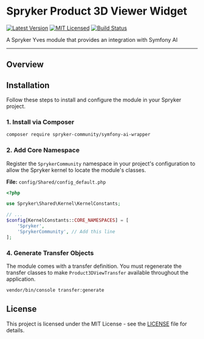 # Spryker Product 3D Viewer Widget

[![Latest Version](https://img.shields.io/packagist/v/spryker-community/product-3d-viewer.svg?style=flat-square)](https://packagist.org/packages/spryker-community/product-3d-viewer)
[![MIT Licensed](https://img.shields.io/badge/license-MIT-brightgreen.svg?style=flat-square)](LICENSE)
[![Build Status](https://img.shields.io/travis/spryker-community/product-3d-viewer/master.svg?style=flat-square)](https://travis-ci.org/spryker-community/product-3d-viewer)

A Spryker Yves module that provides an integration with Symfony AI 

---

## Overview

## Installation

Follow these steps to install and configure the module in your Spryker project.

### 1. Install via Composer

```bash
composer require spryker-community/symfony-ai-wrapper
```

### 2. Add Core Namespace

Register the `SprykerCommunity` namespace in your project's configuration to allow the Spryker kernel to locate the module's classes.

**File:** `config/Shared/config_default.php`
```php
<?php

use Spryker\Shared\Kernel\KernelConstants;

// ...
$config[KernelConstants::CORE_NAMESPACES] = [
    'Spryker',
    'SprykerCommunity', // Add this line
];
```

### 4. Generate Transfer Objects

The module comes with a transfer definition. You must regenerate the transfer classes to make `Product3DViewTransfer` available throughout the application.

```bash
vendor/bin/console transfer:generate
```

## License

This project is licensed under the MIT License - see the [LICENSE](LICENSE) file for details.
